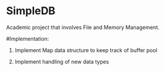 # SimpleDB

Academic project that involves File and Memory Management.

#Implementation:

1. Implement Map data structure to keep track of buffer pool

2. Implement handling of new data types

